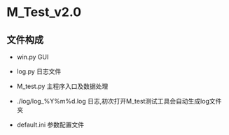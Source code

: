 # M_Test_v2.0
 
## 文件构成
- win.py GUI
- log.py 日志文件
- M_test.py 主程序入口及数据处理


- ./log/log_%Y%m%d.log 日志,初次打开M_test测试工具会自动生成log文件夹
- default.ini 参数配置文件
